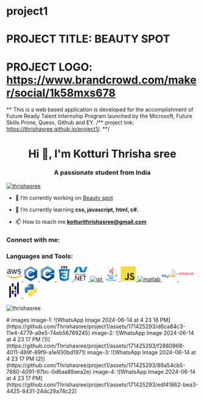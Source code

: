 # project1
#  PROJECT TITLE: BEAUTY SPOT 
# PROJECT LOGO: https://www.brandcrowd.com/maker/social/1k58mxs678
** This is a web based application is developed for the accomplishment of Future Ready Talent Internship Program launched by the Microsoft, Future Skills Prime, Quess, Github and EY.
/** project link: https://thrishasree.github.io/project1/. **/
<h1 align="center">Hi 👋, I'm Kotturi Thrisha sree</h1>
<h3 align="center">A passionate student from India</h3>

<p align="left"> <a href="https://github.com/ryo-ma/github-profile-trophy"><img src="https://github-profile-trophy.vercel.app/?username=thrishasree" alt="thrishasree" /></a> </p>

- 🔭 I’m currently working on [Beauty spot](https://thrishasree.github.io/project1/)

- 🌱 I’m currently learning **css, javascript, html, c#.**

- 📫 How to reach me **kotturithrishasree@gmail.com**

<h3 align="left">Connect with me:</h3>
<p align="left">
</p>

<h3 align="left">Languages and Tools:</h3>
<p align="left"> <a href="https://aws.amazon.com" target="_blank" rel="noreferrer"> <img src="https://raw.githubusercontent.com/devicons/devicon/master/icons/amazonwebservices/amazonwebservices-original-wordmark.svg" alt="aws" width="40" height="40"/> </a> <a href="https://www.cprogramming.com/" target="_blank" rel="noreferrer"> <img src="https://raw.githubusercontent.com/devicons/devicon/master/icons/c/c-original.svg" alt="c" width="40" height="40"/> </a> <a href="https://www.w3schools.com/cpp/" target="_blank" rel="noreferrer"> <img src="https://raw.githubusercontent.com/devicons/devicon/master/icons/cplusplus/cplusplus-original.svg" alt="cplusplus" width="40" height="40"/> </a> <a href="https://www.w3schools.com/css/" target="_blank" rel="noreferrer"> <img src="https://raw.githubusercontent.com/devicons/devicon/master/icons/css3/css3-original-wordmark.svg" alt="css3" width="40" height="40"/> </a> <a href="https://dotnet.microsoft.com/" target="_blank" rel="noreferrer"> <img src="https://raw.githubusercontent.com/devicons/devicon/master/icons/dot-net/dot-net-original-wordmark.svg" alt="dotnet" width="40" height="40"/> </a> <a href="https://git-scm.com/" target="_blank" rel="noreferrer"> <img src="https://www.vectorlogo.zone/logos/git-scm/git-scm-icon.svg" alt="git" width="40" height="40"/> </a> <a href="https://www.java.com" target="_blank" rel="noreferrer"> <img src="https://raw.githubusercontent.com/devicons/devicon/master/icons/java/java-original.svg" alt="java" width="40" height="40"/> </a> <a href="https://developer.mozilla.org/en-US/docs/Web/JavaScript" target="_blank" rel="noreferrer"> <img src="https://raw.githubusercontent.com/devicons/devicon/master/icons/javascript/javascript-original.svg" alt="javascript" width="40" height="40"/> </a> <a href="https://www.mathworks.com/" target="_blank" rel="noreferrer"> <img src="https://upload.wikimedia.org/wikipedia/commons/2/21/Matlab_Logo.png" alt="matlab" width="40" height="40"/> </a> <a href="https://www.mysql.com/" target="_blank" rel="noreferrer"> <img src="https://raw.githubusercontent.com/devicons/devicon/master/icons/mysql/mysql-original-wordmark.svg" alt="mysql" width="40" height="40"/> </a> <a href="https://www.oracle.com/" target="_blank" rel="noreferrer"> <img src="https://raw.githubusercontent.com/devicons/devicon/master/icons/oracle/oracle-original.svg" alt="oracle" width="40" height="40"/> </a> <a href="https://pandas.pydata.org/" target="_blank" rel="noreferrer"> <img src="https://raw.githubusercontent.com/devicons/devicon/2ae2a900d2f041da66e950e4d48052658d850630/icons/pandas/pandas-original.svg" alt="pandas" width="40" height="40"/> </a> <a href="https://www.python.org" target="_blank" rel="noreferrer"> <img src="https://raw.githubusercontent.com/devicons/devicon/master/icons/python/python-original.svg" alt="python" width="40" height="40"/> </a> </p>

<p><img align="center" src="https://github-readme-stats.vercel.app/api/top-langs?username=thrishasree&show_icons=true&locale=en&layout=compact" alt="thrishasree" /></p>
# images
image-1:
![WhatsApp Image 2024-06-14 at 4 23 18 PM](https://github.com/Thrishasree/project1/assets/171425293/d6ca84c3-11e4-4779-a9e5-74eb56769245)
image-2:
![WhatsApp Image 2024-06-14 at 4 23 17 PM (1)](https://github.com/Thrishasree/project1/assets/171425293/f2880968-4011-489f-89f9-a1e930bd1971)
image-3:
![WhatsApp Image 2024-06-14 at 4 23 17 PM (2)](https://github.com/Thrishasree/project1/assets/171425293/89a54cb5-7880-4091-97bc-0d6aa89aea2e)
image-4:
![WhatsApp Image 2024-06-14 at 4 23 17 PM](https://github.com/Thrishasree/project1/assets/171425293/edf41862-bea3-4425-8431-24dc29a74c22)




